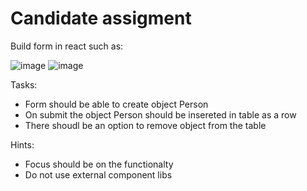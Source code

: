 # Candidate assigment

Build form in react such as:

![image](https://user-images.githubusercontent.com/37541495/175038008-7296d6f9-a0a0-4306-9496-d6893b2fd46f.png)
![image](https://user-images.githubusercontent.com/37541495/175037915-362e3209-5a2e-4146-ab8c-d2b1880eaf0f.png)


Tasks:
* Form should be able to create object Person
* On submit the object Person should be insereted in table as a row
* There shoudl be an option to remove object from the table


Hints: 
* Focus should be on the functionalty
* Do not use external component libs 

